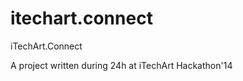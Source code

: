 itechart.connect
================

iTechArt.Connect

A project written during 24h at iTechArt Hackathon'14
